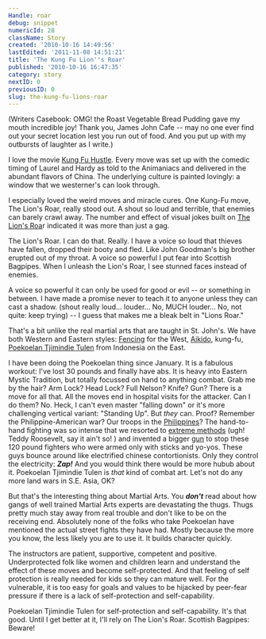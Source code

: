 ```yaml
---
Handle: roar
debug: snippet
numericId: 28
className: Story
created: '2010-10-16 14:49:56'
lastEdited: '2011-11-08 14:51:21'
title: 'The Kung Fu Lion''s Roar'
published: '2010-10-16 16:47:35'
category: story
nextID: 0
previousID: 0
slug: the-kung-fu-lions-roar
---
```

(Writers Casebook: OMG! the Roast Vegetable Bread Pudding gave my mouth incredible joy! Thank you, James John Cafe -- may no one ever find out your secret location lest you run out of food. And you put up with my outbursts of laughter as I write.)

I love the movie [Kung Fu Hustle][0]. Every move was set up with the comedic timing of Laurel and Hardy as told to the Animaniacs and delivered in the abundant flavors of China. The underlying culture is painted lovingly: a window that we westerner's can look through.

I especially loved the weird moves and miracle cures. One Kung-Fu move, The Lion's Roar, really stood out. A shout so loud and terrible, that enemies can barely crawl away. The number and effect of visual jokes built on [The Lion's Roa][1]r indicated it was more than just a gag.

The Lion's Roar. I can do that. Really. I have a voice so loud that thieves have fallen, dropped their booty and fled. Like John Goodman's big brother erupted out of my throat. A voice so powerful I put fear into Scottish Bagpipes. When I unleash the Lion's Roar, I see stunned faces instead of enemies.

A voice so powerful it can only be used for good or evil -- or something in between. I have made a promise never to teach it to anyone unless they can cast a shadow. (shout really loud... louder... No, MUCH louder... No, not quite: keep trying) -- I guess that makes me a bleak belt in "Lions Roar."

That's a bit unlike the real martial arts that are taught in St. John's. We have both Western and Eastern styles: [Fencing][2] for the West, [Aikido][3], kung-fu, [Poekoelan Tjimindie Tulen][4] from Indonesia on the East.

I have been doing the Poekoelan thing since January. It is a fabulous workout: I've lost 30 pounds and finally have abs. It is heavy into Eastern Mystic Tradition, but totally focussed on hand to anything combat. Grab me by the hair? Arm Lock? Head Lock? Full Nelson? Knife? Gun? There is a move for all that. All the moves end in hospital visits for the attacker. Can I do them? No. Heck, I can't even master "falling down" or it's more challenging vertical variant: "Standing Up". But _they_ can. Proof? Remember the Philippine-American war? Our troops in the [Philippines][5]? The hand-to-hand fighting was so intense that we resorted to [extreme methods][6] (ugh! Teddy Roosevelt, say it ain't so! ) and invented a bigger [gun][7] to stop these 120 pound fighters who were armed only with sticks and yo-yos. These guys bounce around like electrified chinese contortionists. Only they control the electricity: _**Zap!**_ And you would think there would be more hubub about it. Poekoelan Tjimindie Tulen is _that_ kind of combat art. Let's not do any more land wars in S.E. Asia, OK?

But that's the interesting thing about Martial Arts. You _**don't**_ read about how gangs of well trained Martial Arts experts are devastating the thugs. Thugs pretty much stay away from real trouble and don't like to be on the receiving end. Absolutely none of the folks who take Poekoelan have mentioned the actual street fights they have had. Mostly because the more you know, the less likely you are to use it. It builds character quickly.

The instructors are patient, supportive, competent and positive. Underprotected folk like women and children learn and understand the effect of these moves and become self-protected. And that feeling of self protection is really needed for kids so they can mature well. For the vulnerable, it is too easy for goals and values to be hijacked by peer-fear pressure if there is a lack of self-protection and self-capability.

Poekoelan Tjimindie Tulen for self-protection and self-capability. It's that good. Until I get better at it, I'll rely on The Lion's Roar. Scottish Bagpipes: Beware! 

[0]: http://www.sonypictures.net/movies/kungfuhustle/site/
[1]: http://www.kungfumagazine.com/ezine/article.php?article=592
[2]: http://fencingcenter.org/
[3]: http://www.ecoledebudo.com/
[4]: http://www.onewithheart.com/index.php?option=com_chronocontact&amp;Itemid=81
[5]: http://en.wikipedia.org/wiki/Filipino_martial_arts
[6]: http://en.wikipedia.org/wiki/Water_cure_(torture)#Philippine-American_War
[7]: http://en.wikipedia.org/wiki/M1911_pistol#Early_history_and_adoption
